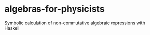 # algebras-for-physicists
Symbolic calculation of non-commutative algebraic expressions with Haskell
